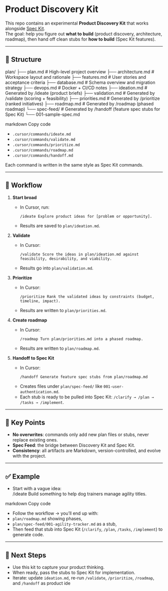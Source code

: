 # Product Discovery Kit

This repo contains an experimental **Product Discovery Kit** that works alongside [Spec Kit](https://github.com/github/spec-kit).  
The goal: help you figure out **what to build** (product discovery, architecture, roadmap), then hand off clean stubs for **how to build** (Spec Kit features).

---

## 📂 Structure

plan/
├── plan.md # High-level project overview
├── architecture.md # Workspace layout and rationale
├── features.md # User stories and acceptance criteria
├── database.md # Schema overview and migration strategy
├── devops.md # Docker + CI/CD notes
├── ideation.md # Generated by /ideate (product briefs)
├── validation.md # Generated by /validate (scoring + feasibility)
├── priorities.md # Generated by /prioritize (ranked initiatives)
├── roadmap.md # Generated by /roadmap (phased roadmap)
└── spec-feed/ # Generated by /handoff (feature spec stubs for Spec Kit)
└── 001-sample-spec.md

markdown
Copy code

- `.cursor/commands/ideate.md`  
- `.cursor/commands/validate.md`  
- `.cursor/commands/prioritize.md`  
- `.cursor/commands/roadmap.md`  
- `.cursor/commands/handoff.md`  

Each command is written in the same style as Spec Kit commands.

---

## 🚦 Workflow

1. **Start broad**
   - In Cursor, run:  
     ```
     /ideate Explore product ideas for [problem or opportunity].
     ```
   - Results are saved to `plan/ideation.md`.

2. **Validate**
   - In Cursor:  
     ```
     /validate Score the ideas in plan/ideation.md against feasibility, desirability, and viability.
     ```
   - Results go into `plan/validation.md`.

3. **Prioritize**
   - In Cursor:  
     ```
     /prioritize Rank the validated ideas by constraints (budget, timeline, impact).
     ```
   - Results are written to `plan/priorities.md`.

4. **Create roadmap**
   - In Cursor:  
     ```
     /roadmap Turn plan/priorities.md into a phased roadmap.
     ```
   - Results are written to `plan/roadmap.md`.

5. **Handoff to Spec Kit**
   - In Cursor:  
     ```
     /handoff Generate feature spec stubs from plan/roadmap.md
     ```
   - Creates files under `plan/spec-feed/` like `001-user-authentication.md`.  
   - Each stub is ready to be pulled into Spec Kit: `/clarify → /plan → /tasks → /implement`.

---

## 🔑 Key Points
- **No overwrites**: commands only add new plan files or stubs, never replace existing ones.  
- **Spec Feed**: the bridge between Discovery Kit and Spec Kit.  
- **Consistency**: all artifacts are Markdown, version-controlled, and evolve with the project.

---

## ✅ Example

- Start with a vague idea:  
/ideate Build something to help dog trainers manage agility titles.

markdown
Copy code

- Follow the workflow → you’ll end up with:  
- `plan/roadmap.md` showing phases,  
- `plan/spec-feed/001-agility-tracker.md` as a stub,  
- Then feed that stub into Spec Kit (`/clarify`, `/plan`, `/tasks`, `/implement`) to generate code.

---

## 🧭 Next Steps
- Use this kit to capture your product thinking.  
- When ready, pass the stubs to Spec Kit for implementation.  
- Iterate: update `ideation.md`, re-run `/validate`, `/prioritize`, `/roadmap`, and `/handoff` as product ide